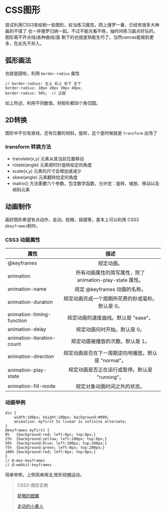 # CSS图形

尝试利用CSS3来绘制一些图形，权当练习属性，网上搜罗一番，已经有很多大神画的不错了
也一并搜罗归纳一起。不过不能光看不练，抽时间练习画点好玩的，图形离不开点线(各种曲线)面
剩下的也就是熟能生巧了。当然canvas能做到更多，在此先不并入。

## 弧形画法

也就是圆啦，利用 `border-radius` 属性

```
// border-radius: 左上 右上 右下 左下
border-radius: 10px 20px 30px 40px;
border-radius: 50%;  // 正圆
```
如上所述，利用不同数值，将矩形都四个角切圆。

## 2D转换

图形中不仅有直线，还有位置的倾斜，旋转，这个是时候就是 `transform` 出场了

### transform 转换方法

- translate(x,y) 元素从其当前位置移动
- rotate(angle) 元素顺时针旋转给定的角度
- scale(x,y) 元素的尺寸会增加或减少
- skew(angle) 元素翻转给定的角度
- matrix() 方法需要六个参数，包含数学函数，允许您：旋转、缩放、移动以及倾斜元素

## 动画制作

画好图形希望有点动作，走动，眨眼，摇摆等，基本上可以利用 CSS3 `@keyframes`制作。

### CSS3 动画属性


| 属性        |  描述  |
| --------   | :----: |
| @keyframes        |  规定动画。    |
| animation         |   所有动画属性的简写属性，除了 animation-play-state 属性。   |
| animation-name         |   规定 @keyframes 动画的名称。    |
|animation-duration	 |规定动画完成一个周期所花费的秒或毫秒。默认是 0。 |
|animation-timing-function	|规定动画的速度曲线。默认是 "ease"。 |
|animation-delay	|规定动画何时开始。默认是 0。 |
|animation-iteration-count	|规定动画被播放的次数。默认是 1。 |
|animation-direction	|规定动画是否在下一周期逆向地播放。默认是 "normal"。 |
|animation-play-state	|规定动画是否正在运行或暂停。默认是 "running"。 |
|animation-fill-mode	|规定对象动画时间之外的状态。|

### 动画举例

```
div {
    width:100px; height:100px; background:#000;
	animation: myfirst 5s linear 2s infinite alternate;
}
@keyframes myfirst {
0%   {background:red; left:0px; top:0px;}
25%  {background:yellow; left:200px; top:0px;}
50%  {background:blue; left:200px; top:200px;}
75%  {background:green; left:0px; top:200px;}
100% {background:red; left:0px; top:0px;}
}
// @-moz-keyframes
// @-webkit-keyframes
```
简单举例，上例简单用法,矩形绕圈运动。

> CSS3-图形实例
>
> [眨眼的螳螂](./css-grasshopper.html)
>
> [走动的小黄人](./css-minion.html)
